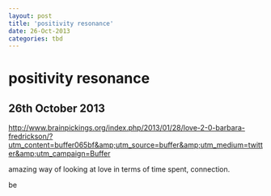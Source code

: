 ```yaml
---
layout: post
title: 'positivity resonance'
date: 26-Oct-2013
categories: tbd
---
```


# positivity resonance

## 26th October 2013

<a href="http://www.brainpickings.org/index.php/2013/01/28/love-2-0-barbara-fredrickson/?utm_content=buffer065bf&amp;utm_source=buffer&amp;utm_medium=twitter&amp;utm_campaign=Buffer">http://www.brainpickings.org/index.php/2013/01/28/love-2-0-barbara-fredrickson/?utm_content=buffer065bf&amp;utm_source=buffer&amp;utm_medium=twitter&amp;utm_campaign=Buffer</a>

amazing way of looking at love in terms of time spent,   connection.

 

be
